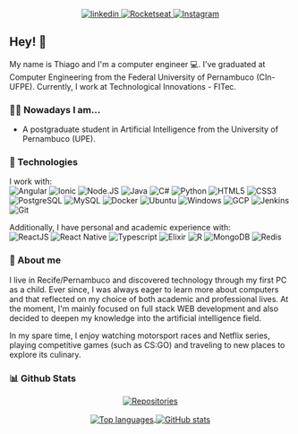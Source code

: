<p align = "center">
  <a href="https://www.linkedin.com/in/thiagotandrade/">
    <img src="https://img.shields.io/badge/linkedin-%230077B5.svg?&style=for-the-badge&logo=linkedin&logoColor=white" alt="linkedin" />
  </a>
  <a href="https://app.rocketseat.com.br/me/thiago-tales-carmo-de-andrade-1584353110">
    <img src="https://img.shields.io/badge/rocketseat-%238257e6.svg?&style=for-the-badge" alt="Rocketseat" />
  </a>
  <a href="https://www.instagram.com/thiagotandrade1/">
    <img src="https://img.shields.io/badge/instagram-%23E4405F.svg?&style=for-the-badge&logo=instagram&logoColor=white"  alt="Instagram" />
  </a>
</p>

## Hey! 👋

My name is Thiago and I'm a computer engineer :computer:. I've graduated at Computer Engineering from the Federal University of Pernambuco (CIn-UFPE). Currently, I work at Technological Innovations - FITec.

### 👨‍💻 Nowadays I am...
- A postgraduate student in Artificial Intelligence from the University of Pernambuco (UPE).

### 🔧 Technologies
I work with: <br/>
<img alt="Angular" src="https://img.shields.io/badge/Angular-%23D3D3D3?style=flat-square&logo=angular&logoColor=black" />
<img alt="Ionic" src="https://img.shields.io/badge/Ionic-%23D3D3D3?style=flat-square&logo=ionic&logoColor=black" />
<img alt="Node.JS" src="https://img.shields.io/badge/Node.JS-%23D3D3D3?style=flat-square&logo=node.js&logoColor=black" />
<img alt="Java" src="https://img.shields.io/badge/Java-%23D3D3D3?style=flat-square&logo=java&logoColor=black" />
<img alt="C#" src="https://img.shields.io/badge/C%23%20-%23D3D3D3?style=flat-square&logo=c-sharp&logoColor=black" />
<img alt="Python" src="https://img.shields.io/badge/Python-%23D3D3D3?style=flat-square&logo=python&logoColor=black" />
<img alt="HTML5" src="https://img.shields.io/badge/HTML5-%23D3D3D3?style=flat-square&logo=html5&logoColor=black" />
<img alt="CSS3" src="https://img.shields.io/badge/CSS3-%23D3D3D3?style=flat-square&logo=css3&logoColor=black" />
<img alt="PostgreSQL" src="https://img.shields.io/badge/PostgreSQL-%23D3D3D3?style=flat-square&logo=postgresql&logoColor=black" />
<img alt="MySQL" src="https://img.shields.io/badge/MySQL-%23D3D3D3?style=flat-square&logo=mysql&logoColor=black" />
<img alt="Docker" src="https://img.shields.io/badge/Docker-%23D3D3D3?style=flat-square&logo=docker&logoColor=black" />
<img alt="Ubuntu" src="https://img.shields.io/badge/Ubuntu-%23D3D3D3?style=flat-square&logo=ubuntu&logoColor=black" />
<img alt="Windows" src="https://img.shields.io/badge/Windows-%23D3D3D3?style=flat-square&logo=windows&logoColor=black" />
<img alt="GCP" src="https://img.shields.io/badge/GCP-%23D3D3D3?style=flat-square&logo=google-cloud&logoColor=black" />
<img alt="Jenkins" src="https://img.shields.io/badge/Jenkins-%23D3D3D3?style=flat-square&logo=jenkins&logoColor=black" />
<img alt="Git" src="https://img.shields.io/badge/Git-%23D3D3D3?style=flat-square&logo=git&logoColor=black" />

Additionally, I have personal and academic experience with:  <br/>
<img alt="ReactJS" src="https://img.shields.io/badge/ReactJS-%23D3D3D3?style=flat-square&logo=react&logoColor=black" />
<img alt="React Native" src="https://img.shields.io/badge/React_Native-%23D3D3D3?style=flat-square&logo=react&logoColor=black" />
<img alt="Typescript" src="https://img.shields.io/badge/Typescript-%23D3D3D3?style=flat-square&logo=typescript&logoColor=black" />
<img alt="Elixir" src="https://img.shields.io/badge/Elixir-%23D3D3D3?style=flat-square&logo=elixir&logoColor=black" />
<img alt="R" src="https://img.shields.io/badge/R-%23D3D3D3?style=flat-square&logo=r&logoColor=black" />
<img alt="MongoDB" src="https://img.shields.io/badge/MongoDB-%23D3D3D3?style=flat-square&logo=mongodb&logoColor=black" />
<img alt="Redis" src="https://img.shields.io/badge/Redis-%23D3D3D3?style=flat-square&logo=redis&logoColor=black" />

### 👨 About me
I live in Recife/Pernambuco and discovered technology through my first PC as a child. Ever since, I was always eager to learn more about computers and that reflected on my choice of both academic and professional lives. At the moment, I'm mainly focused on full stack WEB development and also decided to deepen my knowledge into the artificial intelligence field.

In my spare time, I enjoy watching motorsport races and Netflix series, playing competitive games (such as CS:GO) and traveling to new places to explore its culinary.


### 📊 Github Stats
<p align="center">
<!--   <a href="https://github.com/thiagotandrade/thiagotandrade">
    <img src="https://badges.pufler.dev/visits/thiagotandrade/thiagotandrade?style=for-the-badge&color=%23D3D3D3" alt="Visits" />
  </a> -->
  <a href="https://github.com/thiagotandrade/thiagotandrade">
    <img src="https://badges.pufler.dev/repos/thiagotandrade?style=for-the-badge&color=%23D3D3D3" alt="Repositories" />
  </a>
</p>

<p align="center">
  <a href="https://github.com/thiagotandrade/thiagotandrade">
    <img
         align="center"
         src="https://github-readme-stats.vercel.app/api/top-langs/?username=thiagotandrade&hide=jupyter%20notebook&theme=dracula"
         alt="Top languages"
    >
  </a>
  <a href="https://github.com/thiagotandrade/thiagotandrade">
    <img
         align="center"
         src="https://github-readme-stats.vercel.app/api/?username=thiagotandrade&show_icons=true&count_private=true&include_all_commits=true&line_height=27&&theme=dracula"
         alt="GitHub stats"
    >
  </a> 
</p>
